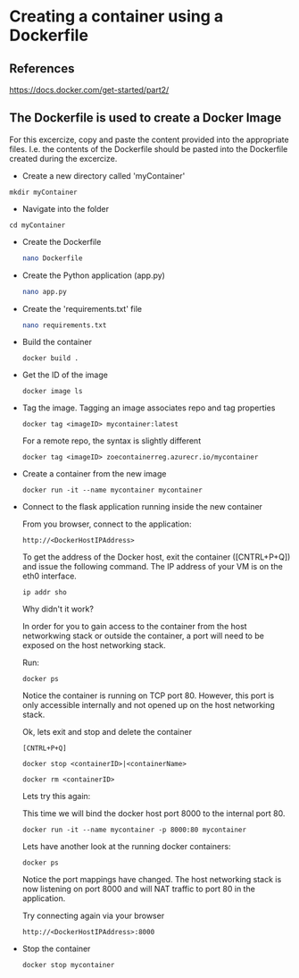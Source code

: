 # Creating a container using a Dockerfile

## References
<https://docs.docker.com/get-started/part2/>

## The Dockerfile is used to create a Docker Image

For this excercize, copy and paste the content provided into
the appropriate files. I.e. the contents of the Dockerfile
should be pasted into the Dockerfile created during the excercize.

+ Create a new directory called 'myContainer'

```
mkdir myContainer
```

+ Navigate into the folder

``` Shell
cd myContainer
```

+ Create the Dockerfile

    ```bash
    nano Dockerfile
    ```
  
+ Create the Python application (app.py)

    ```bash
    nano app.py
    ```

+ Create the 'requirements.txt' file

    ```bash
    nano requirements.txt
    ```
  
+ Build the container

    ```docker
    docker build .
    ```

+ Get the ID of the image

    ```docker
    docker image ls
    ```

+ Tag the image. Tagging an image associates repo and tag properties

    ```docker
    docker tag <imageID> mycontainer:latest
    ```

    For a remote repo, the syntax is slightly different

    ```docker
    docker tag <imageID> zoecontainerreg.azurecr.io/mycontainer
    ```

+ Create a container from the new image

    ```docker
    docker run -it --name mycontainer mycontainer
    ```

+ Connect to the flask application running inside the new container

    From you browser, connect to the application:

    ```http
    http://<DockerHostIPAddress>
    ```

    To get the address of the Docker host, exit the container ([CNTRL+P+Q]) and
    issue the following command. The IP address of your VM is on the eth0
    interface.

    ```docker
    ip addr sho
    ```

    Why didn't it work?

    In order for you to gain access to the container from the host networkwing
    stack or outside the container, a port will need to be exposed on the
    host networking stack.

    Run:

    ``` docker
    docker ps
    ```

    Notice the container is running on TCP port 80. However, this port is only
    accessible internally and not opened up on the host networking stack.

    Ok, lets exit and stop and delete the container

    ```docker
    [CNTRL+P+Q]

    docker stop <containerID>|<containerName>

    docker rm <containerID>
    ```

    Lets try this again:

    This time we will bind the docker host port 8000 to the internal port 80.

    ```docker
    docker run -it --name mycontainer -p 8000:80 mycontainer
    ```

    Lets have another look at the running docker containers:

    ``` docker
    docker ps
    ```

    Notice the port mappings have changed. The host networking stack is now
    listening on port 8000 and will NAT traffic to port 80 in the application.

    Try connecting again via your browser

    ```http
    http://<DockerHostIPAddress>:8000
    ```

+ Stop the container

    ```docker
    docker stop mycontainer
    ```